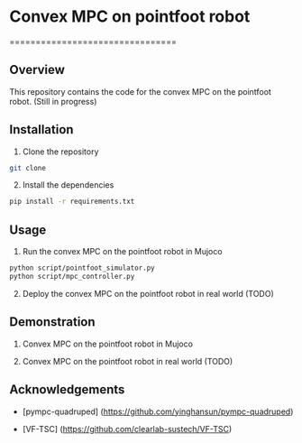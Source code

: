 # Convex MPC on pointfoot robot
================================

## Overview  
This repository contains the code for the convex MPC on the pointfoot robot. (Still in progress)

## Installation
1. Clone the repository
```bash
git clone
```

2. Install the dependencies
```bash
pip install -r requirements.txt
```

## Usage
1. Run the convex MPC on the pointfoot robot in Mujoco
```bash
python script/pointfoot_simulator.py  
python script/mpc_controller.py  
```

2. Deploy the convex MPC on the pointfoot robot in real world (TODO)

## Demonstration
1. Convex MPC on the pointfoot robot in Mujoco

2. Convex MPC on the pointfoot robot in real world (TODO)

## Acknowledgements
- [pympc-quadruped] (https://github.com/yinghansun/pympc-quadruped)

- [VF-TSC] (https://github.com/clearlab-sustech/VF-TSC)
